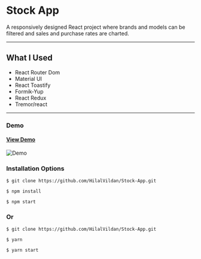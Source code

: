# Stock App

A responsively designed React project where brands and models can be filtered and sales and purchase rates are charted.

<hr />

## What I Used

- React Router Dom
- Material UI
- React Toastify
- Formik-Yup
- React Redux
- Tremor/react
<hr />

### Demo

#### [View Demo](https://stockapp-proj.netlify.app/)

![Demo](./src/assets/stockapp.gif)

### Installation Options

```
$ git clone https://github.com/HilalVildan/Stock-App.git
```

```
$ npm install
```

```
$ npm start
```

### Or

```
$ git clone https://github.com/HilalVildan/Stock-App.git
```

```
$ yarn
```

```
$ yarn start
```